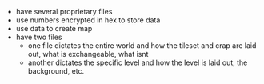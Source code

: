 - have several proprietary files
- use numbers encrypted in hex to store data
- use data to create map
- have two files
	- one file dictates the entire world and how the tileset and crap are laid out, what is exchangeable, what isnt
	- another dictates the specific level and how the level is laid out, the background, etc.
